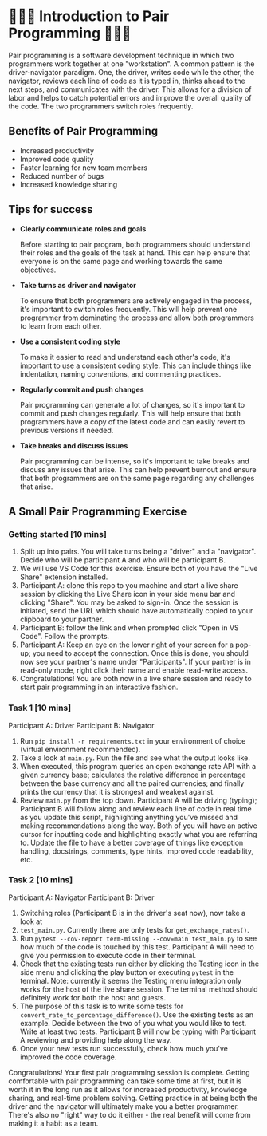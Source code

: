 # 🧑‍🤝‍🧑 Introduction to Pair Programming 🧑‍🤝‍🧑

Pair programming is a software development technique in which two programmers
work together at one "workstation". A common pattern is the driver-navigator
paradigm. One, the driver, writes code while the other, the navigator, reviews
each line of code as it is typed in, thinks ahead to the next steps, and
communicates with the driver. This allows for a division of labor and helps to
catch potential errors and improve the overall quality of the code. The two
programmers switch roles frequently.

## Benefits of Pair Programming

- Increased productivity
- Improved code quality
- Faster learning for new team members
- Reduced number of bugs
- Increased knowledge sharing

## Tips for success

- **Clearly communicate roles and goals**

  Before starting to pair program, both programmers should understand their
  roles and the goals of the task at hand. This can help ensure that everyone is
  on the same page and working towards the same objectives.

- **Take turns as driver and navigator**

  To ensure that both programmers are actively engaged in the process, it's
  important to switch roles frequently. This will help prevent one programmer
  from dominating the process and allow both programmers to learn from each
  other.

- **Use a consistent coding style**

  To make it easier to read and understand each other's code, it's important to
  use a consistent coding style. This can include things like indentation,
  naming conventions, and commenting practices.

- **Regularly commit and push changes**

  Pair programming can generate a lot of changes, so it's important to commit
  and push changes regularly. This will help ensure that both programmers have a
  copy of the latest code and can easily revert to previous versions if needed.

- **Take breaks and discuss issues**

  Pair programming can be intense, so it's
  important to take breaks and discuss any issues that arise. This can help
  prevent burnout and ensure that both programmers are on the same page
  regarding any challenges that arise.

## A Small Pair Programming Exercise

### Getting started [10 mins]

1. Split up into pairs. You will take turns being a "driver" and a "navigator".
   Decide who will be participant A and who will be participant B.
2. We will use VS Code for this exercise. Ensure both of you have the "Live Share"
   extension installed.
3. Participant A: clone this repo to you machine and start a live share session
   by clicking the Live Share icon in your side menu bar and clicking "Share".
   You may be asked to sign-in. Once the session is initiated, send the URL
   which should have automatically copied to your clipboard to your partner.
4. Participant B: follow the link and when prompted click "Open in VS Code".
   Follow the prompts.
5. Participant A: Keep an eye on the lower right of your screen for a pop-up;
   you need to accept the connection. Once this is done, you should now see your
   partner's name under "Participants". If your partner is in read-only mode,
   right click their name and enable read-write access.
6. Congratulations! You are both now in a live share session and ready to start
   pair programming in an interactive fashion.

### Task 1 [10 mins]

Participant A: Driver
Participant B: Navigator

1. Run `pip install -r requirements.txt` in your environment of choice (virtual
   environment recommended).
2. Take a look at `main.py`. Run the file and see what the output looks like.
3. When executed, this program queries an open exchange rate API with a given
   currency base; calculates the relative difference in percentage between the
   base currency and all the paired currencies; and finally prints the currency
   that it is strongest and weakest against.
4. Review `main.py` from the top down. Participant A will be driving (typing);
   Participant B will follow along and review each line of code in real time as
   you update this script, highlighting anything you've missed and making
   recommendations along the way. Both of you will have an active cursor for
   inputting code and highlighting exactly what you are referring to. Update the
   file to have a better coverage of things like exception handling, docstrings,
   comments, type hints, improved code readability, etc.

### Task 2 [10 mins]

Participant A: Navigator
Participant B: Driver

1. Switching roles (Participant B is in the driver's seat now), now take a look at
2. `test_main.py`. Currently there are only tests for `get_exchange_rates()`.
3. Run `pytest --cov-report term-missing --cov=main test_main.py` to see how
   much of the code is touched by this test. Participant A will need to give
   you permission to execute code in their terminal.
4. Check that the existing tests run either by clicking the Testing icon in the
   side menu and clicking the play button or executing `pytest` in the terminal.
   Note: currently it seems the Testing menu integration only works for the host
   of the live share session. The terminal method should definitely work for
   both the host and guests.
5. The purpose of this task is to write some tests for
   `convert_rate_to_percentage_difference()`. Use the existing tests as an
   example. Decide between the two of you what you would like to test. Write at
   least two tests. Participant B will now be typing with Participant A
   reviewing and providing help along the way.
6. Once your new tests run successfully, check how much you've improved the code
   coverage.

Congratulations! Your first pair programming session is complete. Getting
comfortable with pair programming can take some time at first, but it is worth
it in the long run as it allows for increased productivity, knowledge sharing,
and real-time problem solving. Getting practice in at being both the driver and
the navigator will ultimately make you a better programmer. There's also no
"right" way to do it either - the real benefit will come from making it a habit
as a team.
